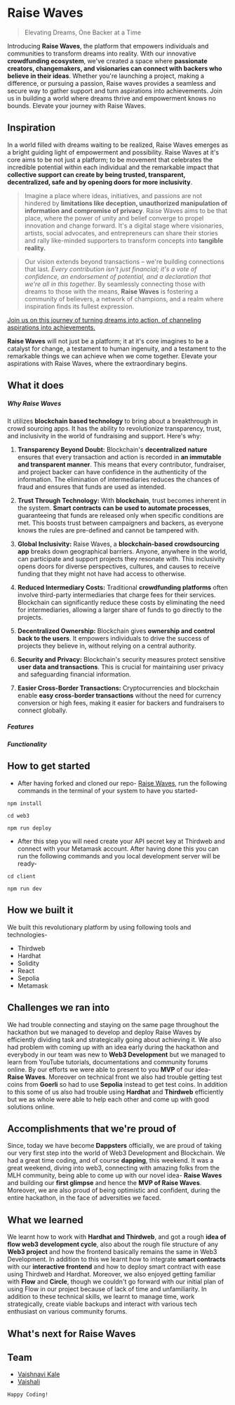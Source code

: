# Raise Waves
> Elevating Dreams, One Backer at a Time

Introducing **Raise Waves**, the platform that empowers individuals and communities to transform dreams into reality. With our innovative **crowdfunding ecosystem**, we've created a space where **passionate creators, changemakers, and visionaries can connect with backers who believe in their ideas**. Whether you're launching a project, making a difference, or pursuing a passion, Raise waves provides a seamless and secure way to gather support and turn aspirations into achievements. Join us in building a world where dreams thrive and empowerment knows no bounds. Elevate your journey with Raise Waves.

## Inspiration 
In a world filled with dreams waiting to be realized, Raise Waves emerges as a bright guiding light of empowerment and possibility. Raise Waves at it's core aims to be not just a platform; to be movement that celebrates the incredible potential within each individual and the remarkable impact that **collective support can create by being trusted, transparent, decentralized, safe and by opening doors for more inclusivity**.

> Imagine a place where ideas, initiatives, and passions are not hindered by **limitations like deception, unauthorized manipulation of information and compromise of privacy**. Raise Waves aims to be  that place, where the power of unity and belief converge to propel innovation and change forward. It's a digital stage where visionaries, artists, social advocates, and entrepreneurs can share their stories and rally like-minded supporters to transform concepts into **tangible reality.**

> Our vision extends beyond transactions – we're building connections that last. *Every contribution isn't just financial; it's a vote of confidence, an endorsement of potential, and a declaration that we're all in this together*. By seamlessly connecting those with dreams to those with the means, **Raise Waves** is fostering a community of believers, a network of champions, and a realm where inspiration finds its fullest expression.

[Join us on this journey of turning dreams into action, of channeling aspirations into achievements.](https://github.com/vaishnavi-3969/Raise-Waves)

**Raise Waves** will not just be a platform; it at it's core imagines to be a catalyst for change, a testament to human ingenuity, and a testament to the remarkable things we can achieve when we come together. Elevate your aspirations with Raise Waves, where the extraordinary begins.

## What it does 
##### Why Raise Waves
It utilizes **blockchain based technology** to bring about a breakthrough in crowd sourcing apps. It has the ability to revolutionize transparency, trust, and inclusivity in the world of fundraising and support. Here's why:

1. **Transparency Beyond Doubt:** Blockchain's **decentralized nature** ensures that every transaction and action is recorded in **an immutable and transparent manner**. This means that every contributor, fundraiser, and project backer can have confidence in the authenticity of the information. The elimination of intermediaries reduces the chances of fraud and ensures that funds are used as intended.

2. **Trust Through Technology:** With **blockchain**, trust becomes inherent in the system. **Smart contracts can be used to automate processes**, guaranteeing that funds are released only when specific conditions are met. This boosts trust between campaigners and backers, as everyone knows the rules are pre-defined and cannot be tampered with.

3. **Global Inclusivity:** Raise Waves, a **blockchain-based crowdsourcing app** breaks down geographical barriers. Anyone, anywhere in the world, can participate and support projects they resonate with. This inclusivity opens doors for diverse perspectives, cultures, and causes to receive funding that they might not have had access to otherwise.

4. **Reduced Intermediary Costs:** Traditional **crowdfunding platforms** often involve third-party intermediaries that charge fees for their services. Blockchain can significantly reduce these costs by eliminating the need for intermediaries, allowing a larger share of funds to go directly to the projects.

5. **Decentralized Ownership:** Blockchain gives **ownership and control back to the users**. It empowers individuals to drive the success of projects they believe in, without relying on a central authority.

6. **Security and Privacy:** Blockchain's security measures protect sensitive **user data and transactions**. This is crucial for maintaining user privacy and safeguarding financial information.

7. **Easier Cross-Border Transactions:** Cryptocurrencies and blockchain enable **easy cross-border transactions** without the need for currency conversion or high fees, making it easier for backers and fundraisers to connect globally. 

##### Features  


##### Functionality 

## How to get started

- After having forked and cloned our repo- [Raise Waves](https://github.com/vaishnavi-3969/Raise-Waves), run the following commands in the terminal of your system to have you started-

```
npm install
```

```
cd web3
```

```
npm run deploy
``` 

-  After this step you will need create your API secret key at  Thirdweb and connect with your Metamask account. After having done this you can run the following commands and you local development server will be ready-

```
cd client
```

```
npm run dev
``` 

## How we built it 
We built this revolutionary platform by using following tools and technologies- 
- Thirdweb 
- Hardhat 
- Solidity 
- React 
- Sepolia 
- Metamask

## Challenges we ran into 
We had trouble connecting and staying on the same page throughout the hackathon but we managed to develop and deploy Raise Waves by efficiently dividing task and strategically going about achieving it. We also had problem with coming up with an idea early during the hackathon and everybody in our team was new to **Web3 Development** but we managed to learn from YouTube tutorials, documentations and community forums online. By our efforts we were able to present to you **MVP** of our idea- **Raise Waves**. Moreover on technical front we also had trouble getting test coins from **Goerli** so had to use **Sepolia** instead to get test coins. In addition to this some of us also had trouble using **Hardhat** and **Thirdweb** efficiently but we as whole were able to help each other and come up with good solutions online.

## Accomplishments that we're proud of 
Since, today we have become **Dappsters** officially, we are proud of taking our very first step into the world of Web3 Development and Blockchain. We had a great time coding, and of course **dapping**, this weekend. It was a great weekend, diving into web3, connecting with amazing folks from the MLH community, being able to come up with our novel idea- **Raise Waves** and building our **first glimpse** and hence the **MVP of Raise Waves**. Moreover, we are also proud of being optimistic and confident, during the entire hackathon, in the face of adversities we faced.

## What we learned 
We learnt how to work with **Hardhat and Thirdweb**, and got a rough **idea of flow web3 development cycle**, also about the rough file structure of any **Web3 project** and how the frontend basically remains the same in Web3 Development. In addition to this we learnt how to integrate **smart contracts** with our **interactive frontend** and how to deploy smart contract with ease using Thirdweb and Hardhat. Moreover, we also enjoyed getting familiar with **Flow** and **Circle**, though we couldn't go forward with our initial plan of using Flow in our project because of lack of time and unfamiliarity. In addition to these technical skills, we learnt to manage time, work strategically, create viable backups and interact with various tech enthusiast on various community forums.

## What's next for Raise Waves  


## Team 
- [Vaishnavi Kale](https://github.com/vaishnavi-3969)
- [Vaishali](https://github.com/arcVaishali)

```
Happy Coding!
```
